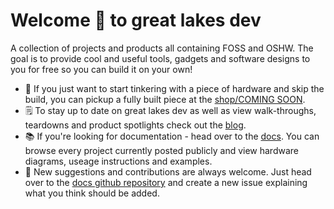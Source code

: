 # Welcome 👋 to great lakes dev
A collection of projects and products all containing FOSS and OSHW. The goal is to provide cool and useful tools, gadgets and software designs to you for free so you can build it on your own! 
- 🛒 If you just want to start tinkering with a piece of hardware and skip the build, you can pickup a fully built piece at the [shop/COMING SOON](https://www.github.com/greatlakesdev). 
- 🗒️ To stay up to date on great lakes dev as well as view walk-throughs, teardowns and product spotlights check out the [blog](https://www.greatlakesdev.io/blog). 
- 📚 If you're looking for documentation - head over to the [docs](https://wwww.greatlakesdev.io/docs/intro). You can browse every project currently posted publicly and view hardware diagrams, useage instructions and examples.
- 📣 New suggestions and contributions are always welcome. Just head over to the [docs github repository](https://github.com/greatlakesdev/docs/issues) and create a new issue explaining what you think should be added.
